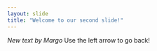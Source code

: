 ```yaml
---
layout: slide
title: "Welcome to our second slide!"
---
```

_New text by Margo_
Use the left arrow to go back!
